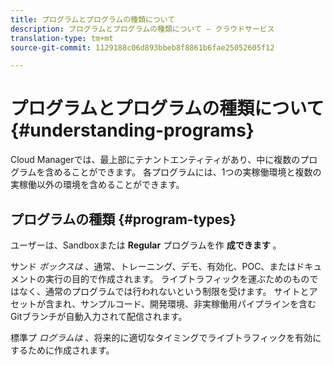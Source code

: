 ```yaml
---
title: プログラムとプログラムの種類について
description: プログラムとプログラムの種類について — クラウドサービス
translation-type: tm+mt
source-git-commit: 1129188c06d893bbeb8f8861b6fae25052605f12

---
```



# プログラムとプログラムの種類について {#understanding-programs}

Cloud Managerでは、最上部にテナントエンティティがあり、中に複数のプログラムを含めることができます。  各プログラムには、1つの実稼働環境と複数の実稼働以外の環境を含めることができます。

## プログラムの種類 {#program-types}

ユーザーは、Sandboxまたは **Regular** プログラムを作 **成できます** 。

サンド *ボックスは* 、通常、トレーニング、デモ、有効化、POC、またはドキュメントの実行の目的で作成されます。 ライブトラフィックを運ぶためのものではなく、通常のプログラムでは行われないという制限を受けます。 サイトとアセットが含まれ、サンプルコード、開発環境、非実稼働用パイプラインを含むGitブランチが自動入力されて配信されます。

標準プ *ログラムは* 、将来的に適切なタイミングでライブトラフィックを有効にするために作成されます。